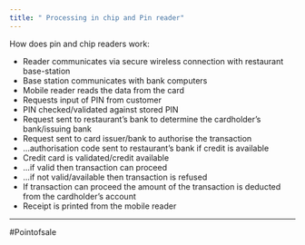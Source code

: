 ```yaml
---
title: " Processing in chip and Pin reader"
--- 
```

How does pin and chip readers work:

- Reader communicates via secure wireless connection with restaurant base-station  
- Base station communicates with bank computers  
- Mobile reader reads the data from the card  
- Requests input of PIN from customer  
- PIN checked/validated against stored PIN  
- Request sent to restaurant’s bank to determine the cardholder’s  bank/issuing bank  
- Request sent to card issuer/bank to authorise the transaction  
- ...authorisation code sent to restaurant’s bank if credit is   available  
- Credit card is validated/credit available  
- ...if valid then transaction can proceed  
- ...if not valid/available then transaction is refused  
- If transaction can proceed the amount of the transaction is   deducted from the cardholder’s account  
- Receipt is printed from the mobile reader
---
#Pointofsale